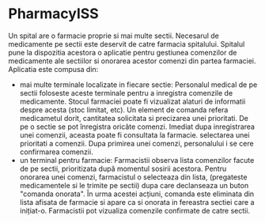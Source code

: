 # PharmacyISS


Un spital are o farmacie proprie si mai multe sectii. Necesarul de medicamente pe sectii este deservit de  catre  farmacia  spitalului.  Spitalul  pune  la  dispozitia  acestora  o  aplicatie  pentru  gestiunea comenzilor de medicamente ale sectiilor si onorarea acestor comenzi din partea farmaciei. Aplicatia este compusa din: 

- mai  multe  terminale  localizate  in  fiecare  sectie: Personalul medical de pe sectii foloseste aceste terminale pentru a inregistra comenzile de medicamente. Stocul farmaciei poate fi vizualizat alaturi de informatii despre acesta (stoc limitat, etc). Un element de comanda  refera medicametul dorit, cantitatea  solicitata si precizarea unei prioritati. De pe o sectie se pot înregistra oricâte comenzi. Imediat dupa inregistrarea unei comenzii, aceasta poate fi consultata la farmacie. selectarea unei prioritati a comenzii. Dupa primirea unei comenzi, personalului i se cere confirmarea comenzii.
- un  terminal  pentru  farmacie:  Farmacistii  observa  lista  comenzilor  facute  de  pe  sectii, prioritizata după momentul sosirii acestora. Pentru onorarea unei comenzi, farmacistul o selecteaza din lista, (pregateste medicamentele si le trimite pe sectii) dupa care declanseaza un buton "comanda onorata". În urma acestei acțiuni, comanda este eliminata din lista afisata de farmacie si apare ca si onorata in fereastra sectiei care a inițiat-o. Farmacistii pot vizualiza comenzile confirmate de catre sectii.
